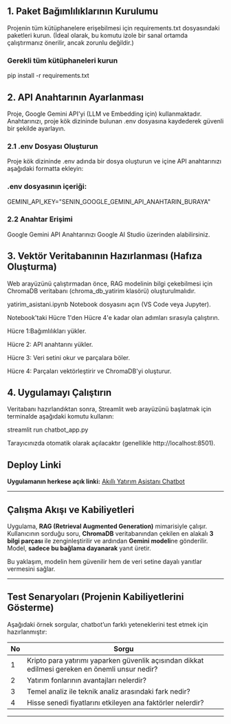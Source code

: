 ## 1. Paket Bağımlılıklarının Kurulumu
Projenin tüm kütüphanelere erişebilmesi için requirements.txt dosyasındaki paketleri kurun. (İdeal olarak, bu komutu izole bir sanal ortamda çalıştırmanız önerilir, ancak zorunlu değildir.)

### Gerekli tüm kütüphaneleri kurun
pip install -r requirements.txt

## 2. API Anahtarının Ayarlanması
Proje, Google Gemini API'yi (LLM ve Embedding için) kullanmaktadır. Anahtarınızı, proje kök dizininde bulunan .env dosyasına kaydederek güvenli bir şekilde ayarlayın.

### 2.1 .env Dosyası Oluşturun
Proje kök dizininde .env adında bir dosya oluşturun ve içine API anahtarınızı aşağıdaki formatta ekleyin:

### .env dosyasının içeriği:
GEMINI_API_KEY="SENIN_GOOGLE_GEMINI_API_ANAHTARIN_BURAYA"

### 2.2 Anahtar Erişimi
Google Gemini API Anahtarınızı Google AI Studio üzerinden alabilirsiniz.

## 3. Vektör Veritabanının Hazırlanması (Hafıza Oluşturma)
Web arayüzünü çalıştırmadan önce, RAG modelinin bilgi çekebilmesi için ChromaDB veritabanı (chroma_db_yatirim klasörü) oluşturulmalıdır.

yatirim_asistani.ipynb Notebook dosyasını açın (VS Code veya Jupyter).

Notebook'taki Hücre 1'den Hücre 4'e kadar olan adımları sırasıyla çalıştırın.

Hücre 1:Bağımlılıkları yükler.

Hücre 2: API anahtarını yükler.

Hücre 3: Veri setini okur ve parçalara böler.

Hücre 4: Parçaları vektörleştirir ve ChromaDB'yi oluşturur.

## 4. Uygulamayı Çalıştırın
Veritabanı hazırlandıktan sonra, Streamlit web arayüzünü başlatmak için terminalde aşağıdaki komutu kullanın:

streamlit run chatbot_app.py

Tarayıcınızda otomatik olarak açılacaktır (genellikle http://localhost:8501).

## Deploy Linki
**Uygulamanın herkese açık linki:** [Akıllı Yatırım Asistanı Chatbot](https://wfrqjrd6h7dvwtognc5sbt.streamlit.app/)

---

##  Çalışma Akışı ve Kabiliyetleri

Uygulama, **RAG (Retrieval Augmented Generation)** mimarisiyle çalışır.  
Kullanıcının sorduğu soru, **ChromaDB** veritabanından çekilen en alakalı **3 bilgi parçası** ile zenginleştirilir ve ardından **Gemini modeli**ne gönderilir.  
Model, **sadece bu bağlama dayanarak** yanıt üretir.  

Bu yaklaşım, modelin hem güvenilir hem de veri setine dayalı yanıtlar vermesini sağlar.

---

## Test Senaryoları (Projenin Kabiliyetlerini Gösterme)

Aşağıdaki örnek sorgular, chatbot’un farklı yeteneklerini test etmek için hazırlanmıştır:

| No | Sorgu
|----|--------
| 1 | Kripto para yatırımı yaparken güvenlik açısından dikkat edilmesi gereken en önemli unsur nedir?
| 2 | Yatırım fonlarının avantajları nelerdir? 
| 3 | Temel analiz ile teknik analiz arasındaki fark nedir? 
| 4 | Hisse senedi fiyatlarını etkileyen ana faktörler nelerdir?

---
